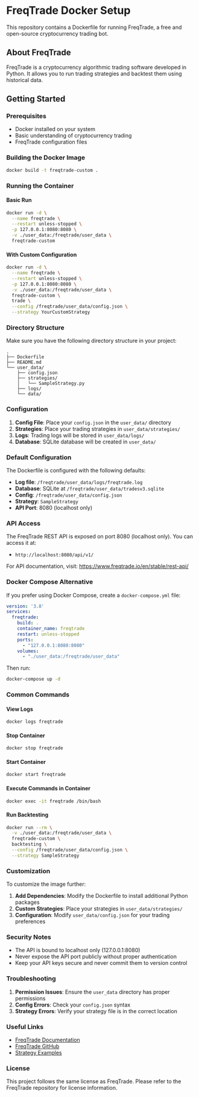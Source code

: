 # FreqTrade Docker Setup

This repository contains a Dockerfile for running FreqTrade, a free and open-source cryptocurrency trading bot.

## About FreqTrade

FreqTrade is a cryptocurrency algorithmic trading software developed in Python. It allows you to run trading strategies and backtest them using historical data.

## Getting Started

### Prerequisites

- Docker installed on your system
- Basic understanding of cryptocurrency trading
- FreqTrade configuration files

### Building the Docker Image

```bash
docker build -t freqtrade-custom .
```

### Running the Container

#### Basic Run
```bash
docker run -d \
  --name freqtrade \
  --restart unless-stopped \
  -p 127.0.0.1:8080:8080 \
  -v ./user_data:/freqtrade/user_data \
  freqtrade-custom
```

#### With Custom Configuration
```bash
docker run -d \
  --name freqtrade \
  --restart unless-stopped \
  -p 127.0.0.1:8080:8080 \
  -v ./user_data:/freqtrade/user_data \
  freqtrade-custom \
  trade \
  --config /freqtrade/user_data/config.json \
  --strategy YourCustomStrategy
```

### Directory Structure

Make sure you have the following directory structure in your project:

```
.
├── Dockerfile
├── README.md
└── user_data/
    ├── config.json
    ├── strategies/
    │   └── SampleStrategy.py
    ├── logs/
    └── data/
```

### Configuration

1. **Config File**: Place your `config.json` in the `user_data/` directory
2. **Strategies**: Place your trading strategies in `user_data/strategies/`
3. **Logs**: Trading logs will be stored in `user_data/logs/`
4. **Database**: SQLite database will be created in `user_data/`

### Default Configuration

The Dockerfile is configured with the following defaults:
- **Log file**: `/freqtrade/user_data/logs/freqtrade.log`
- **Database**: SQLite at `/freqtrade/user_data/tradesv3.sqlite`
- **Config**: `/freqtrade/user_data/config.json`
- **Strategy**: `SampleStrategy`
- **API Port**: 8080 (localhost only)

### API Access

The FreqTrade REST API is exposed on port 8080 (localhost only). You can access it at:
- `http://localhost:8080/api/v1/`

For API documentation, visit: https://www.freqtrade.io/en/stable/rest-api/

### Docker Compose Alternative

If you prefer using Docker Compose, create a `docker-compose.yml` file:

```yaml
version: '3.8'
services:
  freqtrade:
    build: .
    container_name: freqtrade
    restart: unless-stopped
    ports:
      - "127.0.0.1:8080:8080"
    volumes:
      - "./user_data:/freqtrade/user_data"
```

Then run:
```bash
docker-compose up -d
```

### Common Commands

#### View Logs
```bash
docker logs freqtrade
```

#### Stop Container
```bash
docker stop freqtrade
```

#### Start Container
```bash
docker start freqtrade
```

#### Execute Commands in Container
```bash
docker exec -it freqtrade /bin/bash
```

#### Run Backtesting
```bash
docker run --rm \
  -v ./user_data:/freqtrade/user_data \
  freqtrade-custom \
  backtesting \
  --config /freqtrade/user_data/config.json \
  --strategy SampleStrategy
```

### Customization

To customize the image further:

1. **Add Dependencies**: Modify the Dockerfile to install additional Python packages
2. **Custom Strategies**: Place your strategies in `user_data/strategies/`
3. **Configuration**: Modify `user_data/config.json` for your trading preferences

### Security Notes

- The API is bound to localhost only (127.0.0.1:8080)
- Never expose the API port publicly without proper authentication
- Keep your API keys secure and never commit them to version control

### Troubleshooting

1. **Permission Issues**: Ensure the `user_data` directory has proper permissions
2. **Config Errors**: Check your `config.json` syntax
3. **Strategy Errors**: Verify your strategy file is in the correct location

### Useful Links

- [FreqTrade Documentation](https://www.freqtrade.io/)
- [FreqTrade GitHub](https://github.com/freqtrade/freqtrade)
- [Strategy Examples](https://github.com/freqtrade/freqtrade-strategies)

### License

This project follows the same license as FreqTrade. Please refer to the FreqTrade repository for license information. 